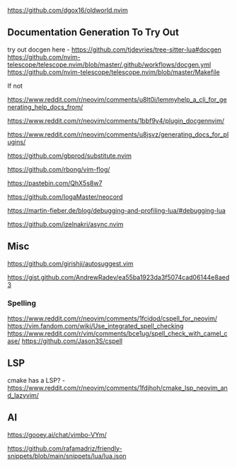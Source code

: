 https://github.com/dgox16/oldworld.nvim


## Documentation Generation To Try Out
try out docgen here - https://github.com/tjdevries/tree-sitter-lua#docgen
https://github.com/nvim-telescope/telescope.nvim/blob/master/.github/workflows/docgen.yml
https://github.com/nvim-telescope/telescope.nvim/blob/master/Makefile


If not

https://www.reddit.com/r/neovim/comments/u8lt0i/lemmyhelp_a_cli_for_generating_help_docs_from/

https://www.reddit.com/r/neovim/comments/1bbf9y4/plugin_docgennvim/

https://www.reddit.com/r/neovim/comments/u8jsvz/generating_docs_for_plugins/






https://github.com/gbprod/substitute.nvim

https://github.com/rbong/vim-flog/


https://pastebin.com/QhX5s8w7



https://github.com/IogaMaster/neocord

https://martin-fieber.de/blog/debugging-and-profiling-lua/#debugging-lua

https://github.com/izelnakri/async.nvim






## Misc
https://github.com/girishji/autosuggest.vim

https://gist.github.com/AndrewRadev/ea55ba1923da3f5074cad06144e8aed3


### Spelling
https://www.reddit.com/r/neovim/comments/1fcidod/cspell_for_neovim/
https://vim.fandom.com/wiki/Use_integrated_spell_checking
https://www.reddit.com/r/vim/comments/bce1ug/spell_check_with_camel_case/
https://github.com/Jason3S/cspell


## LSP
cmake has a LSP? - https://www.reddit.com/r/neovim/comments/1fdjhoh/cmake_lsp_neovim_and_lazyvim/



## AI
https://gooey.ai/chat/vimbo-VYm/

https://github.com/rafamadriz/friendly-snippets/blob/main/snippets/lua/lua.json
